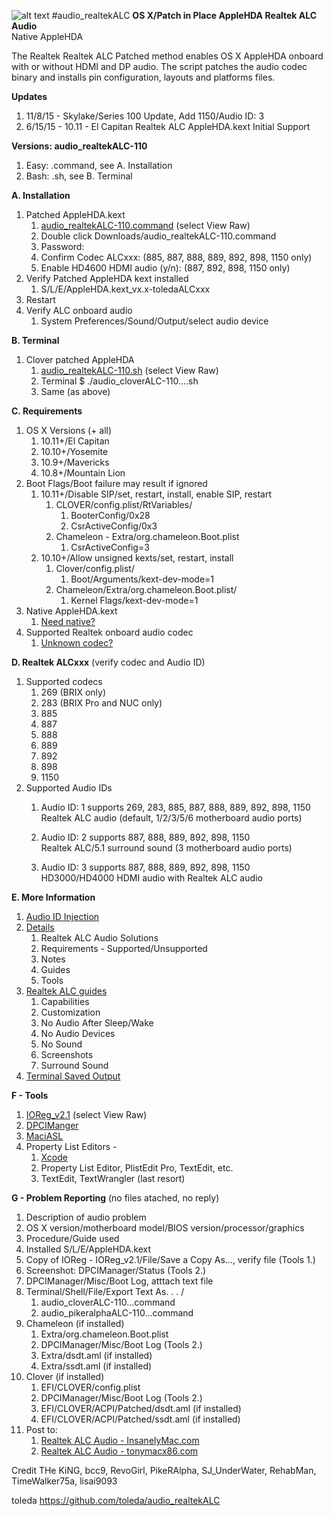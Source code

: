 ![alt text](https://github.com/toleda/audio_RealtekALC/blob/master/sound.jpeg)
#audio_realtekALC
**OS X/Patch in Place AppleHDA Realtek ALC Audio**  
Native AppleHDA

The Realtek Realtek ALC Patched method enables OS X AppleHDA onboard with or without HDMI and DP audio.  The script patches the audio codec binary and installs pin configuration, layouts and platforms files.

**Updates**

1. 11/8/15 - Skylake/Series 100 Update, Add 1150/Audio ID: 3
2. 6/15/15 - 10.11 - El Capitan Realtek ALC AppleHDA.kext Initial Support

**Versions: audio_realtekALC-110**

1. Easy: .command, see A. Installation
2. Bash: .sh, see B. Terminal

**A. Installation**

1. Patched AppleHDA.kext
    1. [audio_realtekALC-110.command](https://github.com/toleda/audio_RealtekALC/blob/master/audio_realtekALC-110.command.zip) (select View Raw)
    2. Double click Downloads/audio_realtekALC-110.command
    3. Password:
    4. Confirm Codec ALCxxx: (885, 887, 888, 889, 892, 898, 1150 only)
    5. Enable HD4600 HDMI audio (y/n): (887, 892, 898, 1150 only)
2. Verify Patched AppleHDA kext installed
    1. S/L/E/AppleHDA.kext_vx.x-toledaALCxxx
3. Restart
4. Verify ALC onboard audio
    1. System Preferences/Sound/Output/select audio device

**B. Terminal**

1. Clover patched AppleHDA
    1. [audio_realtekALC-110.sh](https://github.com/toleda/audio_RealtekALC/blob/master/audio_realtekALC-110.sh) (select View Raw)
    2. Terminal $ ./audio_cloverALC-110....sh
    3. Same (as above)

**C. Requirements**

1.  OS X Versions (+ all)
    1.  10.11+/El Capitan 
    2.  10.10+/Yosemite
    3.  10.9+/Mavericks
    4.  10.8+/Mountain Lion
2. Boot Flags/Boot failure may result if ignored
	1. 10.11+/Disable SIP/set, restart, install, enable SIP, restart
		1. CLOVER/config.plist/RtVariables/
			1. BooterConfig/0x28
			2. CsrActiveConfig/0x3
		2. Chameleon - Extra/org.chameleon.Boot.plist
			1. CsrActiveConfig=3
	2. 10.10+/Allow unsigned kexts/set, restart, install
		1. Clover/config.plist/
			1. Boot/Arguments/kext-dev-mode=1
		2. Chameleon/Extra/org.chameleon.Boot.plist/
			1. Kernel Flags/kext-dev-mode=1
3.  Native AppleHDA.kext
    1.  [Need native?](https://github.com/toleda/audio_ALC_guides/blob/master/Restore%20native%20AppleHDA%20%5BGuide%5D.pdf)
4.  Supported Realtek onboard audio codec
    1.  [Unknown codec?](https://github.com/toleda/audio_ALC_guides/blob/master/Identify%20Audio%20Codec%20%5BGuide%5D.pdf)

**D. Realtek ALCxxx** (verify codec and Audio ID)

1.  Supported codecs
    1.  269 (BRIX only)
    2.  283 (BRIX Pro and NUC only)
    3.  885
    4.  887
    5.  888
    6.  889
    7.  892
    8.  898
    9.  1150
2.  Supported Audio IDs
    1. Audio ID: 1 supports 269, 283, 885, 887, 888, 889, 892, 898, 1150  
        Realtek ALC audio (default, 1/2/3/5/6 motherboard audio ports)

    2. Audio ID: 2 supports 887, 888, 889, 892, 898, 1150   
        Realtek ALC/5.1 surround sound (3 motherboard audio ports) 

    3. Audio ID: 3 supports 887, 888, 889, 892, 898, 1150  
        HD3000/HD4000 HDMI audio with Realtek ALC audio

**E. More Information**

1. [Audio ID Injection](https://github.com/toleda/audio_ALCInjection)
2. [Details](https://github.com/toleda/audio_RealtekALC/blob/master/DETAILS.md)
    1.  Realtek ALC Audio Solutions
    2.  Requirements - Supported/Unsupported
    3.  Notes
    4.  Guides
    5.  Tools
3. [Realtek ALC guides](https://github.com/toleda/audio_ALC_guides)
	1. Capabilities
	2. Customization 
	3. No Audio After Sleep/Wake
	4. No Audio Devices
	5. No Sound
	6. Screenshots
	7. Surround Sound 
4. [Terminal Saved Output](https://github.com/toleda/audio_RealtekALC/blob/master/Terminal:audio_realtekALC-110.command_v1.0a.txt)

**F - Tools**

1. [IOReg_v2.1](https://github.com/toleda/audio_ALCInjection/blob/master/IORegistryExplorer_v2.1.zip) (select View Raw)
2. [DPCIManger](http://sourceforge.net/projects/dpcimanager/)  
3. [MaciASL](http://sourceforge.net/projects/maciasl/)
4. Property List Editors -
	1. [Xcode](https://developer.apple.com/xcode/)  
	2. Property List Editor, PlistEdit Pro, TextEdit, etc.
	3. TextEdit, TextWrangler (last resort)

**G - Problem Reporting** (no files atached, no reply)

1.	Description of audio problem
2.	OS X version/motherboard model/BIOS version/processor/graphics
3.	Procedure/Guide used
4.	Installed S/L/E/AppleHDA.kext
5.	Copy of IOReg - IOReg_v2.1/File/Save a Copy As…, verify file (Tools 1.)
6.	Screenshot: DPCIManager/Status (Tools 2.) 
7.	DPCIManager/Misc/Boot Log, atttach text file
8.	Terminal/Shell/File/Export Text As. . . /
	1. audio_cloverALC-110...command
	2. audio_pikeralphaALC-110...command
9. Chameleon (if installed)
	1. Extra/org.chameleon.Boot.plist
	2. DPCIManager/Misc/Boot Log (Tools 2.)
	3. Extra/dsdt.aml (if installed)
	4. Extra/ssdt.aml (if installed)
10.	Clover (if installed)
	1.	EFI/CLOVER/config.plist
	2.	DPCIManager/Misc/Boot Log (Tools 2.)
	3.	EFI/CLOVER/ACPI/Patched/dsdt.aml (if installed)
	4.	EFI/CLOVER/ACPI/Patched/ssdt.aml (if installed)
11.	Post to:
	1.	[Realtek ALC Audio - InsanelyMac.com](http://www.insanelymac.com/forum/topic/308387-el-capitan-realtek-alc-applehda-audio/page-1)
	2. [Realtek ALC Audio - tonymacx86.com](http://www.tonymacx86.com/audio/143752-no-audio-devices-realtek-alc-applehda-guide.html)

Credit
THe KiNG, bcc9, RevoGirl, PikeRAlpha, SJ_UnderWater, RehabMan, TimeWalker75a, lisai9093

toleda
https://github.com/toleda/audio_realtekALC

